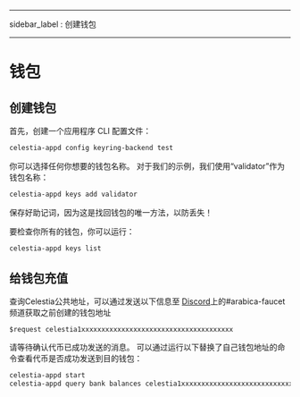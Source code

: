 - - -
sidebar_label : 创建钱包
- - -

# 钱包

## 创建钱包

首先，创建一个应用程序 CLI 配置文件：

```sh
celestia-appd config keyring-backend test
```

你可以选择任何你想要的钱包名称。 对于我们的示例，我们使用“validator”作为钱包名称：

```sh
celestia-appd keys add validator
```

保存好助记词，因为这是找回钱包的唯一方法，以防丢失！

要检查你所有的钱包，你可以运行：

```sh
celestia-appd keys list
```

## 给钱包充值

查询Celestia公共地址，可以通过发送以下信息至 [Discord](https://discord.gg/celestiacommunity)上的#arabica-faucet频道获取之前创建的钱包地址

```text
$request celestia1xxxxxxxxxxxxxxxxxxxxxxxxxxxxxxxxxxxxxx
```

请等待确认代币已成功发送的消息。 可以通过运行以下替换了自己钱包地址的命令查看代币是否成功发送到目的钱包：

```sh
celestia-appd start
celestia-appd query bank balances celestia1xxxxxxxxxxxxxxxxxxxxxxxxxxxxxxxxxxxxxx
```
